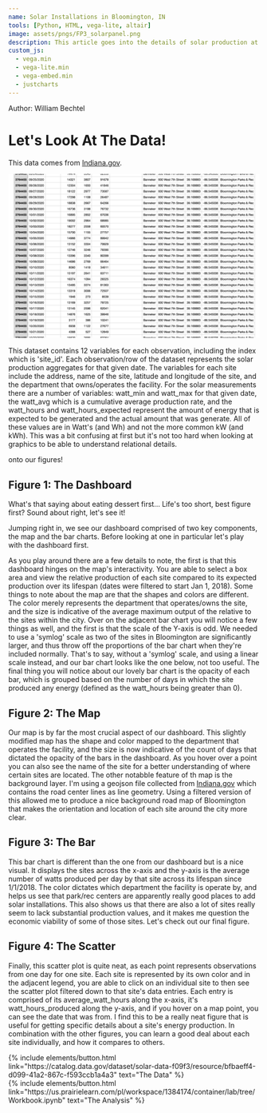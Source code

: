```yaml
---
name: Solar Installations in Bloomington, IN
tools: [Python, HTML, vega-lite, altair]
image: assets/pngs/FP3_solarpanel.png
description: This article goes into the details of solar production at various installations owned by the City of Bloomington Indiana.
custom_js:
  - vega.min
  - vega-lite.min
  - vega-embed.min
  - justcharts
---
```


Author: William Bechtel

# Let's Look At The Data!

This data comes from [Indiana.gov](https://catalog.data.gov/dataset/solar-data-f09f3). 

<img src="/assets/pngs/FP3_data.png">

This dataset contains 12 variables for each observation, including the index which is 'site_id'. Each observation/row of the dataset represents the solar production aggregates for that given date. The variables for each site include the address, name of the site, latitude and longitude of the site, and the department that owns/operates the facility. For the solar measurements there are a number of variables: watt_min and watt_max for that given date, the watt_avg which is a cumulative average production rate, and the watt_hours and watt_hours_expected represent the amount of energy that is expected to be generated and the actual amount that was generate. All of these values are in Watt's (and Wh) and not the more common kW (and kWh). This was a bit confusing at first but it's not too hard when looking at graphics to be able to understand relational details.

onto our figures!

## Figure 1: The Dashboard

What's that saying about eating dessert first... Life's too short, best figure first? Sound about right, let's see it!

Jumping right in, we see our dashboard comprised of two key components, the map and the bar charts. Before looking at one in particular let's play with the dashboard first. 

<vegachart schema-url="{{ site.baseurl }}/assets/json/FP3_Dashboard.json" style="width: 100%"></vegachart>

As you play around there are a few details to note, the first is that this dashboard hinges on the map's interactivity. You are able to select a box area and view the relative production of each site compared to its expected production over its lifespan (dates were filtered to start Jan 1, 2018). Some things to note about the map are that the shapes and colors are different. The color merely represents the department that operates/owns the site, and the size is indicative of the average maximum output of the relative to the sites within the city. Over on the adjacent bar chart you will notice a few things as well, and the first is that the scale of the Y-axis is odd. We needed to use a 'symlog' scale as two of the sites in Bloomington are significantly larger, and thus throw off the proportions of the bar chart when they're included normally. That's to say, without a 'symlog' scale, and using a linear scale instead, and our bar chart looks like the one below, not too useful. The final thing you will notice about our lovely bar chart is the opacity of each bar, which is grouped based on the number of days in which the site produced any energy (defined as the watt_hours being greater than 0). 

<vegachart schema-url="{{ site.baseurl }}/assets/json/FP3_bars4.json" style="width: 100%"></vegachart>


## Figure 2: The Map

<vegachart schema-url="{{ site.baseurl }}/assets/json/FP3_solar_map2.json" style="width: 100%"></vegachart>

Our map is by far the most crucial aspect of our dashboard. This slightly modified map has the shape and color mapped to the department that operates the facility, and the size is now indicative of the count of days that dictated the opacity of the bars in the dashboard. As you hover over a point you can also see the name of the site for a better understanding of where certain sites are located. The other notabble feature of th map is the background layer. I'm using a geojson file collected from [Indiana.gov](https://www.indianamap.org/datasets/INMap::road-centerlines-of-indiana-current/explore?location=39.169713%2C-86.520274%2C12.91) which contains the road center lines as line geometry. Using a filtered version of this allowed me to produce a nice background road map of Bloomington that makes the orientation and location of each site around the city more clear.


## Figure 3: The Bar

<vegachart schema-url="{{ site.baseurl }}/assets/json/FP3_bars3.json" style="width: 100%"></vegachart>

This bar chart is different than the one from our dashboard but is a nice visual. It displays the sites across the x-axis and the y-axis is the average number of watts produced per day by that site across its lifespan since 1/1/2018. The color dictates which department the facility is operate by, and helps us see that park/rec centers are apparently really good places to add solar installations. This also shows us that there are also a lot of sites really seem to lack substantial production values, and it makes me question the economic viability of some of those sites. Let's check out our final figure.


## Figure 4: The Scatter

<vegachart schema-url="{{ site.baseurl }}/assets/json/FP3_scatter1.json" style="width: 100%"></vegachart>

Finally, this scatter plot is quite neat, as each point represents observations from one day for one site. Each site is represented by its own color and in the adjacent legend, you are able to click on an individual site to then see the scatter plot filtered down to that site's data entries. Each entry is comprised of its average_watt_hours along the x-axis, it's watt_hours_produced along the y-axis, and if you hover on a map point, you can see the date that was from. I find this to be a really neat figure that is useful for getting specific details about a site's energy production. In combination with the other figures, you can learn a good deal about each site individually, and how it compares to others.


<!-- these are written in a combo of html and liquid --> 

<div class="left">
{% include elements/button.html link="https://catalog.data.gov/dataset/solar-data-f09f3/resource/bfbaeff4-d099-41a2-867c-f593ccb1a4a3" text="The Data" %}
</div>

<div class="right">
{% include elements/button.html link="https://us.prairielearn.com/pl/workspace/1384174/container/lab/tree/Workbook.ipynb" text="The Analysis" %}
</div>

